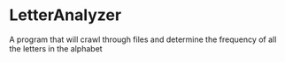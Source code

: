 LetterAnalyzer
==============

A program that will crawl through files and determine the frequency of all the letters in the alphabet
